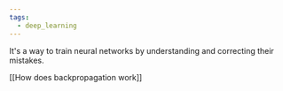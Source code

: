 ```yaml
---
tags:
  - deep_learning
---
```

It's a way to train neural networks by understanding and correcting their mistakes.

[[How does backpropagation work]]
